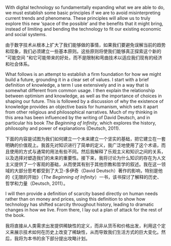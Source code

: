 With digital technology so fundamentally expanding what we are able to do, we must establish some basic principles if we are to avoid misinterpreting current trends and phenomena. These principles will allow us to truly explore this new ‘space of the possible’ and the benefits that it might bring, instead of limiting and bending the technology to fit our existing economic and social systems.

由于数字技术从根本上扩大了我们能够做的事情，如果我们要避免误解当前的趋势和现象，我们必须建立一些基本原则。这些原则将使我们能够真正探索这个新的 "可能空间 "和它可能带来的好处，而不是限制和弯曲技术以适应我们现有的经济和社会体系。

What follows is an attempt to establish a firm foundation for how we might build a future, grounding it in a clear set of values. I start with a brief definition of knowledge, a term I use extensively and in a way that is somewhat different from common usage. I then explain the relationship between optimism and knowledge, as well as the importance of choices in shaping our future. This is followed by a discussion of why the existence of knowledge provides an objective basis for humanism, which sets it apart from other religious and philosophical narratives. Much of my thinking in this area has been influenced by the writing of David Deutsch, and in particular his book *The Beginning of Infinity*, which explores the history, philosophy and power of explanations (Deutsch, 2011).

下面的内容是试图为我们如何建立一个未来建立一个坚实的基础，把它建立在一套明确的价值观上。我首先对知识进行了简单的定义，我广泛地使用了这个术语，而且使用的方式与通常的用法有些不同。然后我解释了乐观主义和知识之间的关系，以及选择对塑造我们的未来的重要性。接下来，我将讨论为什么知识的存在为人文主义提供了一个客观的基础，从而使其有别于其他宗教和哲学的叙述。我在这一领域的大部分思考都受到了大卫-多伊奇（David Deutsch）著作的影响，特别是他的《无限的开始》（*The Beginning of Infinity*）一书，该书探讨了解释的历史、哲学和力量（Deutsch, 2011）。

I will then provide a definition of scarcity based directly on human needs rather than on money and prices, using this definition to show how technology has shifted scarcity throughout history, leading to dramatic changes in how we live. From there, I lay out a plan of attack for the rest of the book.

我将直接从人类需求出发提供稀缺性的定义，而非从货币和价格出发，利用这个定义来展示技术如何在历史上改变了稀缺性，从而导致我们生活方式的巨大变化。然后，我将为本书的余下部分提出攻略计划。

‍
